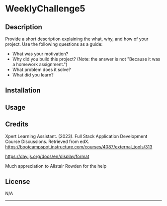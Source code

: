 # WeeklyChallenge5
## Description

Provide a short description explaining the what, why, and how of your project. Use the following questions as a guide:

- What was your motivation?
- Why did you build this project? (Note: the answer is not "Because it was a homework assignment.")
- What problem does it solve?
- What did you learn?


## Installation


## Usage




## Credits
Xpert Learning Assistant. (2023). Full Stack Application Development Course Discussions. Retrieved from edX. https://bootcampspot.instructure.com/courses/4087/external_tools/313

https://day.js.org/docs/en/display/format

Much appreciation to Alistair Rowden for the help

## License
N/A



---


